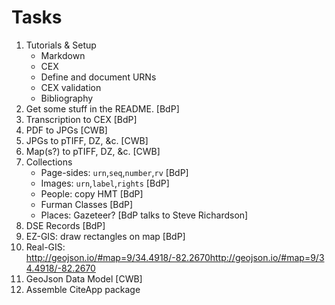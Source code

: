 # Tasks

1. Tutorials & Setup
	- Markdown
	- CEX
	- Define and document URNs
	- CEX validation
	- Bibliography
1. Get some stuff in the README. [BdP]
1. Transcription to CEX [BdP]
1. PDF to JPGs [CWB]
1. JPGs to pTIFF, DZ, &c. [CWB]
1. Map(s?) to pTIFF, DZ, &c. [CWB]
1. Collections
	- Page-sides: `urn`,`seq`,`number`,`rv` [BdP]
	- Images: `urn`,`label`,`rights` [BdP]
	- People: copy HMT [BdP]
	- Furman Classes [BdP]
	- Places: Gazeteer? [BdP talks to Steve Richardson]
1. DSE Records [BdP]
1. EZ-GIS: draw rectangles on map [BdP]
1. Real-GIS: <http://geojson.io/#map=9/34.4918/-82.2670http://geojson.io/#map=9/34.4918/-82.2670>
1. GeoJson Data Model [CWB]
1. Assemble CiteApp package